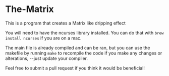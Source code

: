 # The-Matrix
This is a program that creates a Matrix like dripping effect 

You will need to have the ncurses library installed. You can do that with `brew install ncurses` if you are on a mac. 

The main file is already compiled and can be ran, but you can use the makefile by running `make` to recompile the code if you make any changes or alterations, --just update your compiler. 

Feel free to submit a pull request if you think it would be beneficial!

